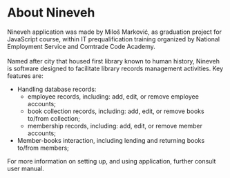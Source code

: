 # About Nineveh

Nineveh application was made by Miloš Marković, as graduation project for JavaScript course, within IT prequalification training organized by National Employment Service and Comtrade Code Academy. \
\
Named after city that housed first library known to human history, Nineveh is software designed to facilitate library records management activities. Key features are:
* Handling database records:
    * employee records, including: add, edit, or remove employee accounts;
    * book collection records, including: add, edit, or remove books to/from collection;
    * membership records, including: add, edit, or remove member accounts;
* Member-books interaction, including lending and returning books to/from members;

For more information on setting up, and using application, further consult user manual.